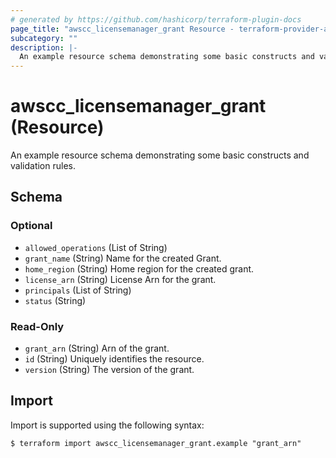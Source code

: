 ```yaml
---
# generated by https://github.com/hashicorp/terraform-plugin-docs
page_title: "awscc_licensemanager_grant Resource - terraform-provider-awscc"
subcategory: ""
description: |-
  An example resource schema demonstrating some basic constructs and validation rules.
---
```


# awscc_licensemanager_grant (Resource)

An example resource schema demonstrating some basic constructs and validation rules.



<!-- schema generated by tfplugindocs -->
## Schema

### Optional

- `allowed_operations` (List of String)
- `grant_name` (String) Name for the created Grant.
- `home_region` (String) Home region for the created grant.
- `license_arn` (String) License Arn for the grant.
- `principals` (List of String)
- `status` (String)

### Read-Only

- `grant_arn` (String) Arn of the grant.
- `id` (String) Uniquely identifies the resource.
- `version` (String) The version of the grant.

## Import

Import is supported using the following syntax:

```shell
$ terraform import awscc_licensemanager_grant.example "grant_arn"
```
